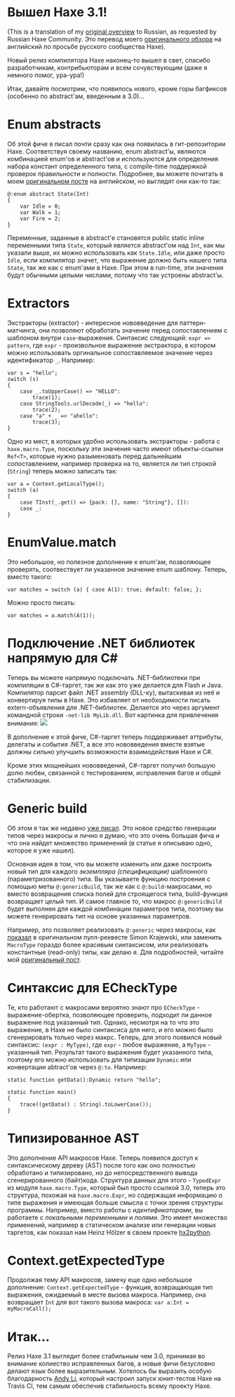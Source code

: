 [tags]: haxe
[disqus]: 78645101794
[lang]: ru

# Вышел Haxe 3.1!

(This is a translation of my [original overview](http://nadako.tumblr.com/post/78559625982/haxe-3-1-is-here) to Russian, as requested by Russian Haxe Community. Это перевод моего [оригинального обзора](http://nadako.tumblr.com/post/78559625982/haxe-3-1-is-here) на английский по просьбе русского сообщества Haxe).

Новый релиз компилятора Haxe наконец-то вышел в свет, спасибо разработчикам, контрибьюторам и всем сочувствующим (даже я немного помог, ура-ура!)

Итак, давайте посмотрим, что появилось нового, кроме горы багфиксов (особенно по abstract'ам, введенным в 3.0)...

# Enum abstracts

Об этой фиче я писал почти сразу как она появилась в гит-репозитории Haxe. Соответствуя своему названию, enum abstract'ы, являются комбинацией enum'ов и abstract'ов и используются для определения набора констант определенного типа, с compile-time поддержкой проверок правильности и полности. Подробнее, вы можете почитать в моем [оригинальном посте](http://nadako.tumblr.com/post/64707798715/cool-feature-of-upcoming-haxe-3-2-enum-abstracts) на английском, но выглядят они как-то так:

    @:enum abstract State(Int)
    {
        var Idle = 0;
        var Walk = 1;
        var Fire = 2;
    }

Переменные, заданные в abstract'е становятся public static inline переменными типа `State`, который является abstract'ом над `Int`, как мы указали выше, их можно использовать как `State.Idle`, или даже просто `Idle`, если компилятор значет, что выражение должно быть нашего типа `State`, так же как с enum'ами в Haxe. При этом в run-time, эти значения будут обычными целыми числами, потому что так устроены abstract'ы.


# Extractors

Экстракторы (extractor) - интересное нововведение для паттерн-матчинга, они позволяют обработать значение перед сопоставлением с шаблоном внутри `case`-выражения. Синтаксис следующий: `expr => pattern`, где `expr` - произвольное выражение экстрактора, в котором можно использовать оргинальное сопоставляемое значение через идентификатор `_`. Например:

    var s = "hello";
    switch (s)
    {
        case _.toUpperCase() => "HELLO":
            trace(1);
        case StringTools.urlDecode(_) => "hello":
            trace(2);
        case "a" + _ => "ahello":
            trace(3);
    }

Одно из мест, в которых удобно использовать экстракторы - работа с `haxe.macro.Type`, поскольку эти значения часто имеют объекты-ссылки `Ref<T>`, которые нужно разыменовать перед дальнейшим сопоставлением, например проверка на то, является ли тип строкой (`String`) теперь можно записать так:

    var a = Context.getLocalType();
    switch (a)
    {
        case TInst(_.get() => {pack: [], name: "String"}, []):
        case _:
    }


# EnumValue.match

Это небольшое, но полезное дополнение к enum'ам, позволяющее проверять, соотвествует ли указанное значение enum шаблону. Теперь, вместо такого:

    var matches = switch (a) { case A(1): true; default: false; };

Можно просто писать:

    var matches = a.match(A(1));


Подключение .NET библиотек напрямую для C#
==========================================

Теперь вы можете напрямую подключать .NET-библиотеки при компиляции в C#-таргет, так же как это уже делается для Flash и Java. Компилятор парсит файл .NET assembly (DLL-ку), вытаскивая из неё и конвертируя типы в Haxe. Это избавляет от необходимости писать extern-объявления для .NET-библиотек. Делается это через аргумент командной строки `-net-lib MyLib.dll`. Вот картинка для привлечения внимания: ![](http://take.ms/d8nP0)

В дополнение к этой фиче, C#-таргет теперь поддерживает аттрибуты, делегаты и события .NET, а все это нововведения вместе взятые должны сильно улучшить возможности взаимодействия Haxe и C#.

Кроме этих мощнейших нововведений, C#-таргет получил большую долю любви, связанной с тестированием, исправления багов и общей стабилизации.


# Generic build

Об этом я так же недавно [уже писал](http://nadako.tumblr.com/post/77754638526/new-haxe-feature-genericbuild). Это новое средство генерации типов через макросы и лично я думаю, что это очень большая фича и что она найдет множество применений (в статье я описываю одно, которое я уже нашел).

Основная идея в том, что вы можете изменить или даже построить новый тип для каждого _экземпляра (специфицкации)_ шаблонного (параметризованного) типа. Вы указываете функцию построения с помощью меты `@:genericBuild`, так же как с `@:build`-макросами, но вместо возвращения списка полей для строящегося типа, build-функция возвращает целый тип. И самое главное то, что макрос `@:genericBuild` будет выполнен для каждой комбинации параметров типа, поэтому вы можете генерировать тип на основе указанных параметров.

Например, это позволяет реализовать `@:generic` через макросы, как [показал](https://gist.github.com/Simn/8ae509cc3824099c1567) в оригинальном пулл-реквесте Simon Krajewski, или заменить `MacroType` гораздо более красивым синтаксисом, или реализовать константные (read-only) типы, как делаю я. Для подробностей, читайте мой [оригинальный пост](http://nadako.tumblr.com/post/77754638526/new-haxe-feature-genericbuild).


# Синтаксис для ECheckType

Те, кто работают с макросами вероятно знают про `ECheckType` - выражение-обертка, позволяющее проверить, подходит ли данное выражение под указанный тип. Однако, несмотря на то что это выражение, в Haxe не было синтаксиса для него, и его можно было сгенерировать только через макрс. Теперь, для этого появился новый синтаксис: `(expr : MyType)`, где `expr` - любое выражение, а `MyType` - указанный тип. Результат такого выражения будет указанного типа, поэтому его можно использовать для типизации `Dynamic` или конвертации abtract'ов через `@:to`. Например:

    static function getData():Dynamic return "hello";
    
    static function main()
    {
        trace((getData() : String).toLowerCase());
    }


# Типизированное AST

Это дополнение API макросов Haxe. Теперь появился доступ к синтаксическому дереву (AST) после того как оно полностью обработано и типизировано, но до непосредственного вывода сгенерированного (байт)кода. Структура данных для этого -  `TypedExpr` из модуля `haxe.macro.Type`, который был просто ссылкой 3.0, теперь это структура, похожая на `haxe.macro.Expr`, но содержащая информацию о типе выражения и имеющая больше смысла с точки зрения структуры программы. Например, вместо работы с _идентификаторами_, вы работаете с _локальными переменными_ и _полями_. Это имеет множество применений, например в статическом анализе или генерации новых таргетов, как показал нам Heinz Hölzer в своем проекте [hx2python](https://github.com/frabbit/hx2python).


# Context.getExpectedType

Продолжая тему API макросов, замечу еще одно небольшое дополнение: `Context.getExpectedType` - функция, возвращающая тип выражения, ожидаемый в месте вызова макроса. Например, она возвращает `Int` для вот такого вызова макроса: `var a:Int = myMacroCall();`


# Итак...

Релиз Haxe 3.1 выглядит более стабильным чем 3.0, принимая во внимание колиество исправленных багов, а новые фичи безусловно делают язык более выразительным. Хотелось бы выразить особую благодарность [Andy Li](https://github.com/andyli), который настроил запуск юнит-тестов Haxe на Travis CI, тем самым обеспечив стабильность всему проекту Haxe.
